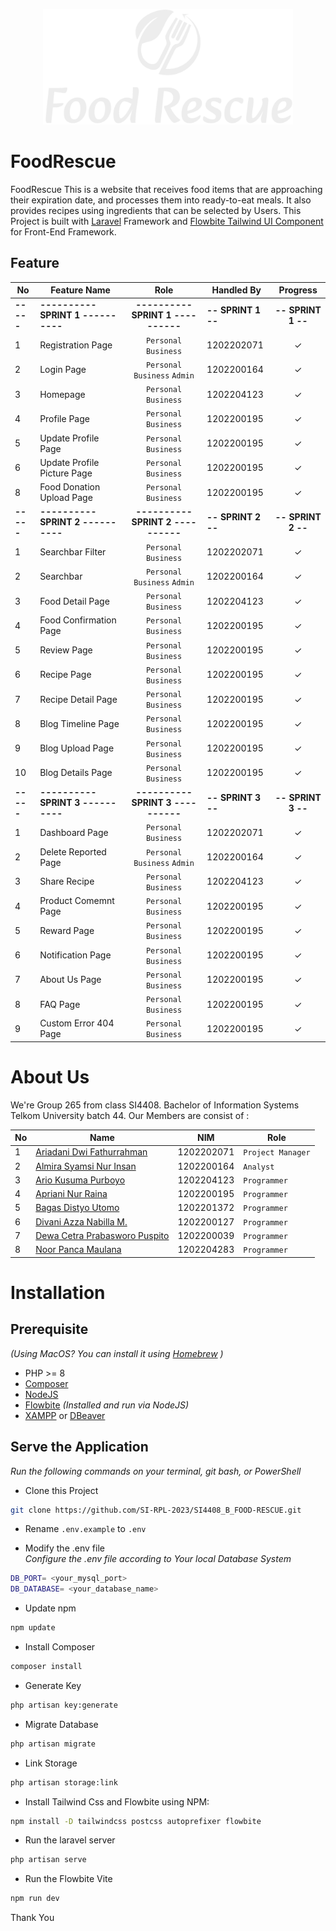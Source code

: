 <p align="center"><a href="https://laravel.com" target="_blank"><img src="https://github.com/SI-RPL-2023/SI4408_B_FOOD-RESCUE/blob/master/public/images/logo2.svg" width="400" alt="Laravel Logo"></a></p>

# FoodRescue

FoodRescue This is a website that receives food items that are approaching their expiration date, and processes them into ready-to-eat meals. It also provides recipes using ingredients that can be selected by Users. This Project is built with [Laravel](https://laravel.com/) Framework and [Flowbite Tailwind UI Component](https://flowbite.com/docs/getting-started/laravel/) for Front-End Framework.

## Feature

| No  | Feature Name                             | Role                                   | Handled By             |   Progress             |
| --- | ---------------------------------------- | :------------------------------------: | ---------------------- |   :-----------------:  |
|**-----**| **---------- SPRINT 1 ----------**   |   **---------- SPRINT 1 ----------**   |   **-- SPRINT 1 --**   |   **-- SPRINT 1 --**   |
| 1       | Registration Page                    |       ``Personal`` ``Business``        |       1202202071       |         &check;        |
| 2       | Login Page                           |   ``Personal`` ``Business`` ``Admin``  |       1202200164       |         &check;        |
| 3       | Homepage                             |       ``Personal`` ``Business``        |       1202204123       |         &check;        |
| 4       | Profile Page                         |       ``Personal`` ``Business``        |       1202200195       |         &check;        |
| 5       | Update Profile Page                  |       ``Personal`` ``Business``        |       1202200195       |         &check;        |
| 6       | Update Profile Picture Page          |       ``Personal`` ``Business``        |       1202200195       |         &check;        |
| 8       | Food Donation Upload Page            |       ``Personal`` ``Business``        |       1202200195       |         &check;        |
|**-----**| **---------- SPRINT 2 ----------**   |   **---------- SPRINT 2 ----------**   |   **-- SPRINT 2 --**   |   **-- SPRINT 2 --**   |
| 1       | Searchbar Filter                     |          ``Personal`` ``Business``     |       1202202071       |         &check;        |
| 2       | Searchbar                            |   ``Personal`` ``Business`` ``Admin``  |       1202200164       |         &check;        |
| 3       | Food Detail Page                     |        ``Personal`` ``Business``       |       1202204123       |         &check;        |
| 4       | Food Confirmation Page               |        ``Personal`` ``Business``       |       1202200195       |         &check;        |
| 5       | Review Page                          |        ``Personal`` ``Business``       |       1202200195       |         &check;        |
| 6       | Recipe Page                          |        ``Personal`` ``Business``       |       1202200195       |         &check;        |
| 7       | Recipe Detail Page                   |        ``Personal`` ``Business``       |       1202200195       |         &check;        |
| 8       | Blog Timeline Page                   |        ``Personal`` ``Business``       |       1202200195       |         &check;        |
| 9       | Blog Upload Page                     |        ``Personal`` ``Business``       |       1202200195       |         &check;        |
| 10      | Blog Details Page                    |        ``Personal`` ``Business``       |       1202200195       |         &check;        |
|**-----**| **---------- SPRINT 3 ----------**   |   **---------- SPRINT 3 ----------**   |   **-- SPRINT 3 --**   |   **-- SPRINT 3 --**   |
| 1       | Dashboard Page                       |        ``Personal`` ``Business``       |       1202202071       |         &check;        |
| 2       | Delete Reported Page                 |   ``Personal`` ``Business`` ``Admin``  |       1202200164       |         &check;        |
| 3       | Share Recipe                         |        ``Personal`` ``Business``       |       1202204123       |         &check;        |
| 4       | Product Comemnt Page                 |        ``Personal`` ``Business``       |       1202200195       |         &check;        |
| 5       | Reward Page                          |        ``Personal`` ``Business``       |       1202200195       |         &check;        |
| 6       | Notification Page                    |        ``Personal`` ``Business``       |       1202200195       |         &check;        |
| 7       | About Us Page                        |        ``Personal`` ``Business``       |       1202200195       |         &check;        |
| 8       | FAQ Page                             |        ``Personal`` ``Business``       |       1202200195       |         &check;        |
| 9       | Custom Error 404 Page                |        ``Personal`` ``Business``       |       1202200195       |         &check;        |

# About Us

We're Group 265 from class SI4408. Bachelor of Information Systems Telkom University batch 44. Our Members are consist of :

| No  | Name                                                                         | NIM        | Role                |
| --- | ---------------------------------------------------------------------------- | ---------- | ------------------- |
| 1   | [Ariadani Dwi Fathurrahman](https://www.instagram.com/ariadanidf/)           | 1202202071 | ``Project Manager`` |
| 2   | [Almira Syamsi Nur Insan](https://www.instagram.com/almiraasy/)              | 1202200164 | ``Analyst``         |
| 3   | [Ario Kusuma Purboyo](https://www.instagram.com/ariokusuma/)                 | 1202204123 | ``Programmer``      |
| 4   | [Apriani Nur Raina](https://www.instagram.com/anraina_/)                     | 1202200195 | ``Programmer``      |
| 5   | [Bagas Distyo Utomo](https://www.instagram.com/bagasdistyo/)                 | 1202201372 | ``Programmer``      |
| 6   | [Divani Azza Nabilla M.](https://www.instagram.com/divaniazza_/)             | 1202200127 | ``Programmer``      |
| 7   | [Dewa Cetra Prabasworo Puspito](https://www.instagram.com/dewacetra.p.7402/) | 1202200039 | ``Programmer``      |
| 8   | [Noor Panca Maulana](https://www.instagram.com/noorpancamaulana/)            | 1202204283 | ``Programmer``      |

# Installation
## Prerequisite
*(Using MacOS? You can install it using [Homebrew](https://brew.sh/) )*
- PHP >= 8
- [Composer](https://getcomposer.org/) 
- [NodeJS](https://nodejs.org/en/download)
- [Flowbite](https://nodejs.org/en/download) *(Installed and run via NodeJS)*
- [XAMPP](https://www.apachefriends.org/download.html) or [DBeaver](https://dbeaver.io)


## Serve the Application
*Run the following commands on your terminal, git bash, or PowerShell*

- Clone this Project
```bash
git clone https://github.com/SI-RPL-2023/SI4408_B_FOOD-RESCUE.git
```

- Rename ``.env.example`` to ``.env``<br>

- Modify the .env file <br>
*Configure the .env file according to Your local Database System*
```bash
DB_PORT= <your_mysql_port>
DB_DATABASE= <your_database_name>
```

- Update npm<br>
```bash
npm update
```

- Install Composer
```bash
composer install
```

- Generate Key
```bash
php artisan key:generate
```

- Migrate Database
```bash
php artisan migrate
```

- Link Storage
```bash
php artisan storage:link
```

- Install Tailwind Css and Flowbite using NPM:
```bash
npm install -D tailwindcss postcss autoprefixer flowbite
```

- Run the laravel server
```bash
php artisan serve
```

- Run the Flowbite Vite
```bash
npm run dev
```

Thank You

    